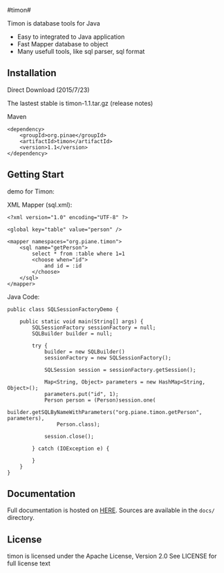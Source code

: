 #timon#

Timon is database tools for Java

- Easy to integrated to Java application
- Fast Mapper database to object
- Many usefull tools, like sql parser, sql format

## Installation ##

Direct Download (2015/7/23)

The lastest stable is timon-1.1.tar.gz (release notes)

Maven

	<dependency>
	    <groupId>org.pinae</groupId>
	    <artifactId>timon</artifactId>
	    <version>1.1</version>
	</dependency>


## Getting Start ##

demo for Timon:

XML Mapper (sql.xml):

	<?xml version="1.0" encoding="UTF-8" ?>
	
	<global key="table" value="person" />
	
	<mapper namespaces="org.piane.timon">
		<sql name="getPerson">
			select * from :table where 1=1 
			<choose when="id">
				and id = :id
			</choose>
		</sql>
	</mapper>

Java Code:
	
	public class SQLSessionFactoryDemo {

		public static void main(String[] args) {
			SQLSessionFactory sessionFactory = null;
			SQLBuilder builder = null;
			
			try {
				builder = new SQLBuilder()
				sessionFactory = new SQLSessionFactory();
				
				SQLSession session = sessionFactory.getSession();
				
				Map<String, Object> parameters = new HashMap<String, Object>();
				parameters.put("id", 1);
				Person person = (Person)session.one(
					builder.getSQLByNameWithParameters("org.piane.timon.getPerson", parameters), 
					Person.class);
					
				session.close();
					
			} catch (IOException e) {
				
			}
		}
	}
	
## Documentation ##

Full documentation is hosted on [HERE](). 
Sources are available in the `docs/` directory.

## License ##

timon is licensed under the Apache License, Version 2.0 See LICENSE for full license text
